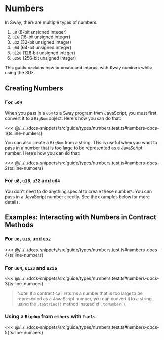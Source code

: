 # Numbers

In Sway, there are multiple types of numbers:

1. `u8` (8-bit unsigned integer)
1. `u16` (16-bit unsigned integer)
1. `u32` (32-bit unsigned integer)
1. `u64` (64-bit unsigned integer)
1. `u128` (128-bit unsigned integer)
1. `u256` (256-bit unsigned integer)

This guide explains how to create and interact with Sway numbers while using the SDK.

## Creating Numbers

### For `u64`

When you pass in a `u64` to a Sway program from JavaScript, you must first convert it to a `BigNum` object. Here's how you can do that:

<<< @/../../docs-snippets/src/guide/types/numbers.test.ts#numbers-docs-1{ts:line-numbers}

You can also create a `BigNum` from a string. This is useful when you want to pass in a number that is too large to be represented as a JavaScript number. Here's how you can do that:

<<< @/../../docs-snippets/src/guide/types/numbers.test.ts#numbers-docs-2{ts:line-numbers}

### For `u8`, `u16`, `u32` and `u64`

You don't need to do anything special to create these numbers. You can pass in a JavaScript number directly. See the examples below for more details.

## Examples: Interacting with Numbers in Contract Methods

### For `u8`, `u16`, and `u32`

<<< @/../../docs-snippets/src/guide/types/numbers.test.ts#numbers-docs-4{ts:line-numbers}

### For `u64`, `u128` and `u256`

<<< @/../../docs-snippets/src/guide/types/numbers.test.ts#numbers-docs-3{ts:line-numbers}

> Note: If a contract call returns a number that is too large to be represented as a JavaScript number, you can convert it to a string using the `.toString()` method instead of `.toNumber()`.

### Using a `BigNum` from `ethers` with `fuels`

<<< @/../../docs-snippets/src/guide/types/numbers.test.ts#numbers-docs-5{ts:line-numbers}
